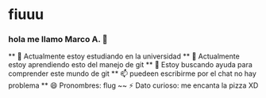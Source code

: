# fiuuu
### hola me llamo Marco A. 👋

** 🔭 Actualmente estoy estudiando en la universidad 
** 🌱 Actualmente estoy aprendiendo esto del manejo de git 
** 🤔 Estoy buscando ayuda para comprender este mundo de git 
** 📫 puedeen escribirme por el chat no hay problema 
** 😄 Pronombres: flug 
~~ ⚡ Dato curioso: me encanta la pizza XD
